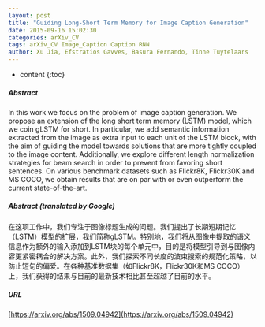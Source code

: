 ```yaml
---
layout: post
title: "Guiding Long-Short Term Memory for Image Caption Generation"
date: 2015-09-16 15:02:30
categories: arXiv_CV
tags: arXiv_CV Image_Caption Caption RNN
author: Xu Jia, Efstratios Gavves, Basura Fernando, Tinne Tuytelaars
---
```


* content
{:toc}

##### Abstract
In this work we focus on the problem of image caption generation. We propose an extension of the long short term memory (LSTM) model, which we coin gLSTM for short. In particular, we add semantic information extracted from the image as extra input to each unit of the LSTM block, with the aim of guiding the model towards solutions that are more tightly coupled to the image content. Additionally, we explore different length normalization strategies for beam search in order to prevent from favoring short sentences. On various benchmark datasets such as Flickr8K, Flickr30K and MS COCO, we obtain results that are on par with or even outperform the current state-of-the-art.

##### Abstract (translated by Google)
在这项工作中，我们专注于图像标题生成的问题。我们提出了长期短期记忆（LSTM）模型的扩展，我们简称gLSTM。特别地，我们将从图像中提取的语义信息作为额外的输入添加到LSTM块的每个单元中，目的是将模型引导到与图像内容更紧密耦合的解决方案。此外，我们探索不同长度的波束搜索的规范化策略，以防止短句的偏爱。在各种基准数据集（如Flickr8K，Flickr30K和MS COCO）上，我们获得的结果与目前的最新技术相比甚至超越了目前的水平。

##### URL
[https://arxiv.org/abs/1509.04942](https://arxiv.org/abs/1509.04942)

